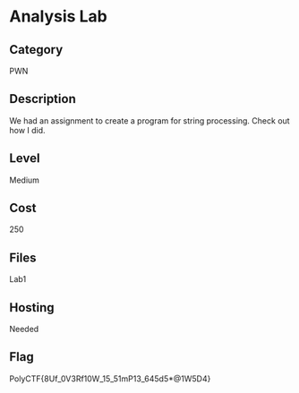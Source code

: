 # Analysis Lab

## Category
PWN

## Description
We had an assignment to create a program for string processing. Check out how I did.

## Level
Medium

## Cost
250

## Files
Lab1

## Hosting
Needed

## Flag
PolyCTF{8Uf_0V3Rf10W_15_51mP13_645d5*@1W5D4}
